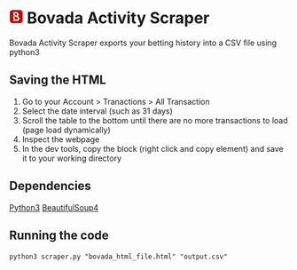 
<img src="logo.webp" alt="Bovada Logo" width="25" height="25"> Bovada Activity Scraper 
==========================

Bovada Activity Scraper exports your betting history into a CSV file using python3

## Saving the HTML
1. Go to your Account > Tranactions > All Transaction
2. Select the date interval (such as 31 days)
3. Scroll the table to the bottom until there are no more transactions to load (page load dynamically)
4. Inspect the webpage
5. In the dev tools, copy the <body> block (right click and copy element) and save it to your working directory


## Dependencies
[Python3](https://www.python.org/downloads/)
[BeautifulSoup4](https://www.crummy.com/software/BeautifulSoup/bs4/doc/)


## Running the code
```
python3 scraper.py "bovada_html_file.html" "output.csv"
```